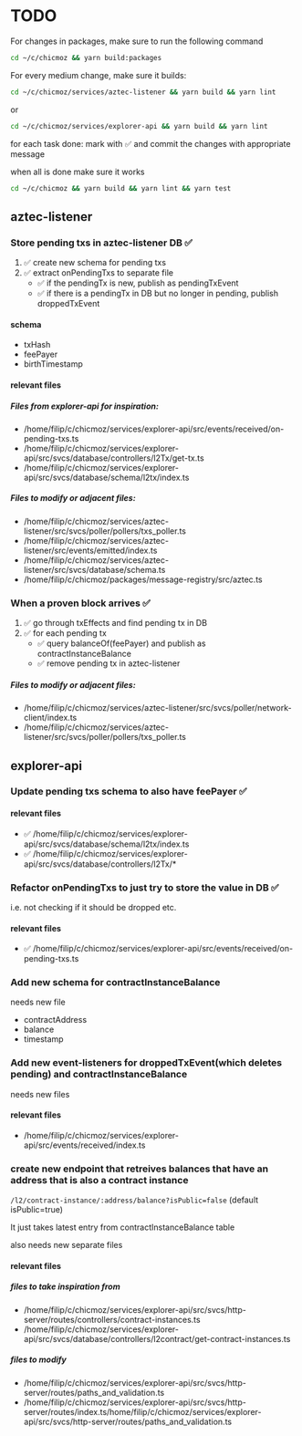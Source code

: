 # TODO

For changes in packages, make sure to run the following command

```bash
cd ~/c/chicmoz && yarn build:packages
```

For every medium change, make sure it builds:

```bash
cd ~/c/chicmoz/services/aztec-listener && yarn build && yarn lint
```

or

```bash
cd ~/c/chicmoz/services/explorer-api && yarn build && yarn lint
```

for each task done: mark with ✅ and commit the changes with appropriate message

when all is done make sure it works

```bash
cd ~/c/chicmoz && yarn build && yarn lint && yarn test
```

## aztec-listener

### Store pending txs in aztec-listener DB ✅

1. ✅ create new schema for pending txs
2. ✅ extract onPendingTxs to separate file
   - ✅ if the pendingTx is new, publish as pendingTxEvent
   - ✅ if there is a pendingTx in DB but no longer in pending, publish droppedTxEvent

#### schema

- txHash
- feePayer
- birthTimestamp

#### relevant files

##### Files from explorer-api for inspiration:

- /home/filip/c/chicmoz/services/explorer-api/src/events/received/on-pending-txs.ts
- /home/filip/c/chicmoz/services/explorer-api/src/svcs/database/controllers/l2Tx/get-tx.ts
- /home/filip/c/chicmoz/services/explorer-api/src/svcs/database/schema/l2tx/index.ts

##### Files to modify or adjacent files:

- /home/filip/c/chicmoz/services/aztec-listener/src/svcs/poller/pollers/txs_poller.ts
- /home/filip/c/chicmoz/services/aztec-listener/src/events/emitted/index.ts
- /home/filip/c/chicmoz/services/aztec-listener/src/svcs/database/schema.ts
- /home/filip/c/chicmoz/packages/message-registry/src/aztec.ts

### When a proven block arrives ✅

1. ✅ go through txEffects and find pending tx in DB
2. ✅ for each pending tx
   - ✅ query balanceOf(feePayer) and publish as contractInstanceBalance
   - ✅ remove pending tx in aztec-listener

##### Files to modify or adjacent files:

- /home/filip/c/chicmoz/services/aztec-listener/src/svcs/poller/network-client/index.ts
- /home/filip/c/chicmoz/services/aztec-listener/src/svcs/poller/pollers/txs_poller.ts

## explorer-api

### Update pending txs schema to also have feePayer ✅

#### relevant files

- ✅ /home/filip/c/chicmoz/services/explorer-api/src/svcs/database/schema/l2tx/index.ts
- ✅ /home/filip/c/chicmoz/services/explorer-api/src/svcs/database/controllers/l2Tx/\*

### Refactor onPendingTxs to just try to store the value in DB ✅

i.e. not checking if it should be dropped etc.

#### relevant files

- ✅ /home/filip/c/chicmoz/services/explorer-api/src/events/received/on-pending-txs.ts

### Add new schema for contractInstanceBalance

needs new file

- contractAddress
- balance
- timestamp

### Add new event-listeners for droppedTxEvent(which deletes pending) and contractInstanceBalance

needs new files

#### relevant files

- /home/filip/c/chicmoz/services/explorer-api/src/events/received/index.ts

### create new endpoint that retreives balances that have an address that is also a contract instance

`/l2/contract-instance/:address/balance?isPublic=false` (default isPublic=true)

It just takes latest entry from contractInstanceBalance table

also needs new separate files

#### relevant files

##### files to take inspiration from

- /home/filip/c/chicmoz/services/explorer-api/src/svcs/http-server/routes/controllers/contract-instances.ts
- /home/filip/c/chicmoz/services/explorer-api/src/svcs/database/controllers/l2contract/get-contract-instances.ts

##### files to modify

- /home/filip/c/chicmoz/services/explorer-api/src/svcs/http-server/routes/paths_and_validation.ts
- /home/filip/c/chicmoz/services/explorer-api/src/svcs/http-server/routes/index.ts/home/filip/c/chicmoz/services/explorer-api/src/svcs/http-server/routes/paths_and_validation.ts
